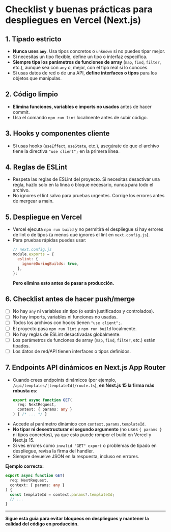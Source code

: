 # Checklist y buenas prácticas para despliegues en Vercel (Next.js)

## 1. Tipado estricto
- **Nunca uses `any`**. Usa tipos concretos o `unknown` si no puedes tipar mejor.
- Si necesitas un tipo flexible, define un tipo o interfaz específica.
- **Siempre tipa los parámetros de funciones de array** (`map`, `find`, `filter`, etc.), aunque sea con `any` o, mejor, con el tipo real si lo conoces.
- Si usas datos de red o de una API, **define interfaces o tipos** para los objetos que manipulas.

## 2. Código limpio
- **Elimina funciones, variables e imports no usados** antes de hacer commit.
- Usa el comando `npm run lint` localmente antes de subir código.

## 3. Hooks y componentes cliente
- Si usas hooks (`useEffect`, `useState`, etc.), asegúrate de que el archivo tiene la directiva `"use client";` en la primera línea.

## 4. Reglas de ESLint
- Respeta las reglas de ESLint del proyecto. Si necesitas desactivar una regla, hazlo solo en la línea o bloque necesario, nunca para todo el archivo.
- No ignores el lint salvo para pruebas urgentes. Corrige los errores antes de mergear a main.

## 5. Despliegue en Vercel
- Vercel ejecuta `npm run build` y no permitirá el despliegue si hay errores de lint o de tipos (a menos que ignores el lint en `next.config.js`).
- Para pruebas rápidas puedes usar:
  ```js
  // next.config.js
  module.exports = {
    eslint: {
      ignoreDuringBuilds: true,
    },
  };
  ```
  **Pero elimina esto antes de pasar a producción.**

## 6. Checklist antes de hacer push/merge
- [ ] No hay `any` ni variables sin tipo (o están justificados y controlados).
- [ ] No hay imports, variables ni funciones no usadas.
- [ ] Todos los archivos con hooks tienen `"use client";`.
- [ ] El proyecto pasa `npm run lint` y `npm run build` localmente.
- [ ] No hay reglas de ESLint desactivadas globalmente.
- [ ] Los parámetros de funciones de array (`map`, `find`, `filter`, etc.) están tipados.
- [ ] Los datos de red/API tienen interfaces o tipos definidos.

## 7. Endpoints API dinámicos en Next.js App Router
- Cuando crees endpoints dinámicos (por ejemplo, `/api/templates/[templateId]/route.ts`), **en Next.js 15 la firma más robusta es**:
  ```ts
  export async function GET(
    req: NextRequest,
    context: { params: any }
  ) { /* ... */ }
  ```
- Accede al parámetro dinámico con `context.params.templateId`.
- **No tipar ni desestructurar el segundo argumento** (no uses `{ params }` ni tipos concretos), ya que esto puede romper el build en Vercel y Next.js 15.
- Si ves errores como `invalid "GET" export` o problemas de tipado en despliegue, revisa la firma del handler.
- Siempre devuelve JSON en la respuesta, incluso en errores.

**Ejemplo correcto:**
```ts
export async function GET(
  req: NextRequest,
  context: { params: any }
) {
  const templateId = context.params?.templateId;
  // ...
}
```

---

**Sigue esta guía para evitar bloqueos en despliegues y mantener la calidad del código en producción.** 